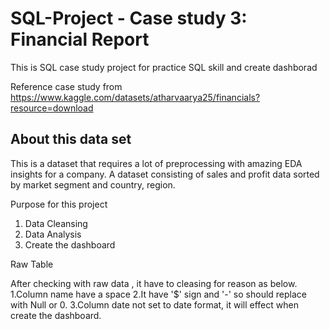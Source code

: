 # SQL-Project - Case study 3: Financial Report
This is SQL case study project for practice SQL skill and create dashborad 

Reference case study from https://www.kaggle.com/datasets/atharvaarya25/financials?resource=download 

## About this data set

This is a dataset that requires a lot of preprocessing with amazing EDA insights for a company. 
A dataset consisting of sales and profit data sorted by market segment and country, region.

Purpose for this project
1. Data Cleansing
2. Data Analysis
3. Create the dashboard

Raw Table


After checking with raw data , it have to cleasing for reason as below.
1.Column name have a space
2.It have '$' sign and '-' so should replace with Null or 0.
3.Column date not set to date format, it will effect when create the dashboard.


